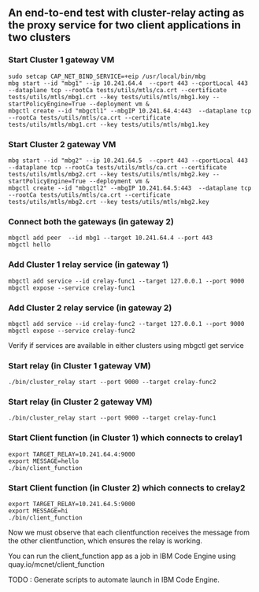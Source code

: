 ## An end-to-end test with cluster-relay acting as the proxy service for two client applications in two clusters

### Start Cluster 1 gateway VM
    sudo setcap CAP_NET_BIND_SERVICE=+eip /usr/local/bin/mbg
    mbg start --id "mbg1" --ip 10.241.64.4  --cport 443 --cportLocal 443  --dataplane tcp --rootCa tests/utils/mtls/ca.crt --certificate tests/utils/mtls/mbg1.crt --key tests/utils/mtls/mbg1.key --startPolicyEngine=True --deployment vm &
    mbgctl create --id "mbgctl1" --mbgIP 10.241.64.4:443  --dataplane tcp --rootCa tests/utils/mtls/ca.crt --certificate tests/utils/mtls/mbg1.crt --key tests/utils/mtls/mbg1.key

### Start Cluster 2 gateway VM
    mbg start --id "mbg2" --ip 10.241.64.5  --cport 443 --cportLocal 443  --dataplane tcp --rootCa tests/utils/mtls/ca.crt --certificate tests/utils/mtls/mbg2.crt --key tests/utils/mtls/mbg2.key --startPolicyEngine=True --deployment vm &
    mbgctl create --id "mbgctl2" --mbgIP 10.241.64.5:443  --dataplane tcp --rootCa tests/utils/mtls/ca.crt --certificate tests/utils/mtls/mbg2.crt --key tests/utils/mtls/mbg2.key

### Connect both the gateways (in gateway 2)
    mbgctl add peer  --id mbg1 --target 10.241.64.4 --port 443
    mbgctl hello

### Add Cluster 1 relay service (in gateway 1)
    mbgctl add service --id crelay-func1 --target 127.0.0.1 --port 9000
    mbgctl expose --service crelay-func1


### Add Cluster 2 relay service (in gateway 2)
    mbgctl add service --id crelay-func2 --target 127.0.0.1 --port 9000
    mbgctl expose --service crelay-func2

Verify if services are available in either clusters using 
    mbgctl get service
### Start relay (in Cluster 1 gateway VM)
    ./bin/cluster_relay start --port 9000 --target crelay-func2

### Start relay (in Cluster 2 gateway VM)
    ./bin/cluster_relay start --port 9000 --target crelay-func1

### Start Client function (in Cluster 1) which connects to crelay1
    export TARGET_RELAY=10.241.64.4:9000
    export MESSAGE=hello
    ./bin/client_function

### Start Client function (in Cluster 2) which connects to crelay2
    export TARGET_RELAY=10.241.64.5:9000
    export MESSAGE=hi
    ./bin/client_function

Now we must observe that each clientfunction receives the message from the other clientfunction, which ensures the relay is working.

You can run the client_function app as a job in IBM Code Engine using quay.io/mcnet/client_function

TODO : Generate scripts to automate launch in IBM Code Engine.
